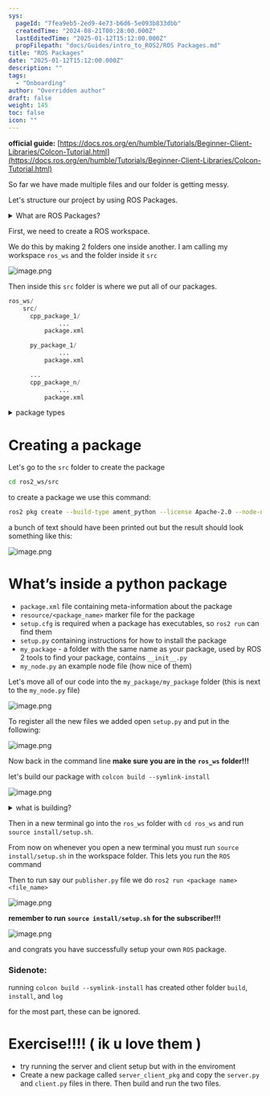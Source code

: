 ```yaml
---
sys:
  pageId: "7fea9eb5-2ed9-4e73-b6d6-5e093b833dbb"
  createdTime: "2024-08-21T00:28:00.000Z"
  lastEditedTime: "2025-01-12T15:12:00.000Z"
  propFilepath: "docs/Guides/intro_to_ROS2/ROS Packages.md"
title: "ROS Packages"
date: "2025-01-12T15:12:00.000Z"
description: ""
tags:
  - "Onboarding"
author: "Overridden author"
draft: false
weight: 145
toc: false
icon: ""
---
```


**official guide:** [https://docs.ros.org/en/humble/Tutorials/Beginner-Client-Libraries/Colcon-Tutorial.html](https://docs.ros.org/en/humble/Tutorials/Beginner-Client-Libraries/Colcon-Tutorial.html)

So far we have made multiple files and our folder is getting messy.

Let's structure our project by using ROS Packages.

<details>

<summary>What are ROS Packages?</summary>

ROS Packages are, as the name implies, packages of code that are highly sharable between ROS developers.

They consist of a folder, `package.xml` file, and source code

```python
      cpp_package_1/
		      ... imagine much code files here ..
          package.xml
```

</details>

First, we need to create a ROS workspace.

We do this by making 2 folders one inside another. I am calling my workspace `ros_ws` and the folder inside it `src`

![image.png](https://prod-files-secure.s3.us-west-2.amazonaws.com/d518164a-d88e-44d1-a4ee-3adb3bd8bce0/70706947-fd18-4537-a67b-e12946812d31/image.png?X-Amz-Algorithm=AWS4-HMAC-SHA256&X-Amz-Content-Sha256=UNSIGNED-PAYLOAD&X-Amz-Credential=ASIAZI2LB466XMVMN2BF%2F20250319%2Fus-west-2%2Fs3%2Faws4_request&X-Amz-Date=20250319T041001Z&X-Amz-Expires=3600&X-Amz-Security-Token=IQoJb3JpZ2luX2VjEBQaCXVzLXdlc3QtMiJHMEUCIQCmhOPaqDbXv0DGueXmAMxqTShvEcICfadKIMIs7n8zdgIgQKwSndHImUz2bMaLY08rYwiRRlVCpNy%2F473c5Q6DaC4q%2FwMIbRAAGgw2Mzc0MjMxODM4MDUiDCP%2BVvUfx3sdAIzlMSrcA%2FNaBG6elT6CnxvKgQCSiZ65ZJSY5JOMeZty%2B1GgXurm%2Bvk8Yhv9ChRZZIz%2BhVeO0MBxExEyxRUzuMOvzHRDzejeMRm4xBs1EZMCQw6XC9AScRgSKjuuCOMwDXqNou137qnLCdOhnfRVeK4P9h%2FTORbNmeB7eB6LOUbihQqMSDZVX8ylEi8kOBg7KvK1X%2BqyNPMuhJmGz1Dhxww6GNM%2F9IXkcPtDDxUGJ8hwQ%2Fc%2FBti2HzPUksu8dP1MaoCdc1KqFGWhJx%2FwAsekxDWgToSBuufxGiwiT45oV5VJWvyBUFM0oDxxJEbdC78LGuzXMi7Uzng8UvcL3Mh7YrUwLXndQVKn4JL3vcrQd2QH1pRXkj1MbWXz7jnfOq9%2FW10%2FCDk95%2F8KOpsWD3JEeOx9jraWvGUACA5xpwGMAv7I%2FHliqcxv9qm%2BRBkAwjN%2F7%2BrHmSTafB%2B4f5vAkmxqYdoAEc7nFESx69LMu1Drn35TPeSYDKECSGIuoyPka6buTPpWtJONzZkgnHaFO3tSiJF1tXa1kg3vByaRJv1RVIYDl%2FB0al2Ix%2FViyADG2mJVZ%2BsXjWjTbSIjblf3WrenZvCb%2FocNEiI%2FlGo%2BCu0s8OPLby2BVeTn5JQjH89rZtF%2FtIwBMNf96L4GOqUBH851SK0fpLBEWR2qpt%2F9fYcUmmMLsmL9%2BWmXDDK2pO2Fwh3OKNyiF178JEDW8GE89fDR%2FJQvH%2BRFSHNM6JNCZfEfLuoXFGOjw7xNI4vU5HvVIOeMRmJ6unu4mrlu2YO%2BPSr4hfm6oVbVl9yPiqv7RBKQtJ1vH9dNOs%2BWtrOhjMTOef1RDYdgl1M%2BeVQFCtWNwm2GPFMIFQQnvfUIIql1goNwUGoK&X-Amz-Signature=936d6d8bf7ba0534d0dd7b41fb2c4dd30674337cda18acb5df461ed17aee97e2&X-Amz-SignedHeaders=host&x-id=GetObject)

Then inside this `src` folder is where we put all of our packages.

```python
ros_ws/
    src/
      cpp_package_1/
		      ...
          package.xml

      py_package_1/
		      ...
          package.xml

      ...
      cpp_package_n/
		      ...
          package.xml

```

<details>

<summary>package types</summary>

packages can be either `C++` or python.

the intern file structure is different for each but for this guide we will stick to creating python packages

</details>

# Creating a package

Let's go to the `src` folder to create the package

```bash
cd ros2_ws/src
```

to create a package we use this command:

```bash
ros2 pkg create --build-type ament_python --license Apache-2.0 --node-name my_node my_package
```

a bunch of text should have been printed out but the result should look something like this:

![image.png](https://prod-files-secure.s3.us-west-2.amazonaws.com/d518164a-d88e-44d1-a4ee-3adb3bd8bce0/e6cf1e3f-8512-4a3e-b131-079f800bf3e8/image.png?X-Amz-Algorithm=AWS4-HMAC-SHA256&X-Amz-Content-Sha256=UNSIGNED-PAYLOAD&X-Amz-Credential=ASIAZI2LB466XMVMN2BF%2F20250319%2Fus-west-2%2Fs3%2Faws4_request&X-Amz-Date=20250319T041001Z&X-Amz-Expires=3600&X-Amz-Security-Token=IQoJb3JpZ2luX2VjEBQaCXVzLXdlc3QtMiJHMEUCIQCmhOPaqDbXv0DGueXmAMxqTShvEcICfadKIMIs7n8zdgIgQKwSndHImUz2bMaLY08rYwiRRlVCpNy%2F473c5Q6DaC4q%2FwMIbRAAGgw2Mzc0MjMxODM4MDUiDCP%2BVvUfx3sdAIzlMSrcA%2FNaBG6elT6CnxvKgQCSiZ65ZJSY5JOMeZty%2B1GgXurm%2Bvk8Yhv9ChRZZIz%2BhVeO0MBxExEyxRUzuMOvzHRDzejeMRm4xBs1EZMCQw6XC9AScRgSKjuuCOMwDXqNou137qnLCdOhnfRVeK4P9h%2FTORbNmeB7eB6LOUbihQqMSDZVX8ylEi8kOBg7KvK1X%2BqyNPMuhJmGz1Dhxww6GNM%2F9IXkcPtDDxUGJ8hwQ%2Fc%2FBti2HzPUksu8dP1MaoCdc1KqFGWhJx%2FwAsekxDWgToSBuufxGiwiT45oV5VJWvyBUFM0oDxxJEbdC78LGuzXMi7Uzng8UvcL3Mh7YrUwLXndQVKn4JL3vcrQd2QH1pRXkj1MbWXz7jnfOq9%2FW10%2FCDk95%2F8KOpsWD3JEeOx9jraWvGUACA5xpwGMAv7I%2FHliqcxv9qm%2BRBkAwjN%2F7%2BrHmSTafB%2B4f5vAkmxqYdoAEc7nFESx69LMu1Drn35TPeSYDKECSGIuoyPka6buTPpWtJONzZkgnHaFO3tSiJF1tXa1kg3vByaRJv1RVIYDl%2FB0al2Ix%2FViyADG2mJVZ%2BsXjWjTbSIjblf3WrenZvCb%2FocNEiI%2FlGo%2BCu0s8OPLby2BVeTn5JQjH89rZtF%2FtIwBMNf96L4GOqUBH851SK0fpLBEWR2qpt%2F9fYcUmmMLsmL9%2BWmXDDK2pO2Fwh3OKNyiF178JEDW8GE89fDR%2FJQvH%2BRFSHNM6JNCZfEfLuoXFGOjw7xNI4vU5HvVIOeMRmJ6unu4mrlu2YO%2BPSr4hfm6oVbVl9yPiqv7RBKQtJ1vH9dNOs%2BWtrOhjMTOef1RDYdgl1M%2BeVQFCtWNwm2GPFMIFQQnvfUIIql1goNwUGoK&X-Amz-Signature=a709e8b8146feb4b3937f887595bfb88cd7ecb5c1e6546c5d11b4cba6a2d1eb4&X-Amz-SignedHeaders=host&x-id=GetObject)

# What’s inside a python package

- `package.xml` file containing meta-information about the package
- `resource/<package_name>` marker file for the package
- `setup.cfg` is required when a package has executables, so `ros2 run` can find them
- `setup.py` containing instructions for how to install the package
- `my_package` - a folder with the same name as your package, used by ROS 2 tools to find your package, contains `__init__.py`
- `my_node.py` an example node file (how nice of them)

Let's move all of our code into the `my_package/my_package` folder (this is next to the `my_node.py` file)

![image.png](https://prod-files-secure.s3.us-west-2.amazonaws.com/d518164a-d88e-44d1-a4ee-3adb3bd8bce0/9ce58f11-0da9-4d3e-b86d-506a9685d378/image.png?X-Amz-Algorithm=AWS4-HMAC-SHA256&X-Amz-Content-Sha256=UNSIGNED-PAYLOAD&X-Amz-Credential=ASIAZI2LB466XMVMN2BF%2F20250319%2Fus-west-2%2Fs3%2Faws4_request&X-Amz-Date=20250319T041001Z&X-Amz-Expires=3600&X-Amz-Security-Token=IQoJb3JpZ2luX2VjEBQaCXVzLXdlc3QtMiJHMEUCIQCmhOPaqDbXv0DGueXmAMxqTShvEcICfadKIMIs7n8zdgIgQKwSndHImUz2bMaLY08rYwiRRlVCpNy%2F473c5Q6DaC4q%2FwMIbRAAGgw2Mzc0MjMxODM4MDUiDCP%2BVvUfx3sdAIzlMSrcA%2FNaBG6elT6CnxvKgQCSiZ65ZJSY5JOMeZty%2B1GgXurm%2Bvk8Yhv9ChRZZIz%2BhVeO0MBxExEyxRUzuMOvzHRDzejeMRm4xBs1EZMCQw6XC9AScRgSKjuuCOMwDXqNou137qnLCdOhnfRVeK4P9h%2FTORbNmeB7eB6LOUbihQqMSDZVX8ylEi8kOBg7KvK1X%2BqyNPMuhJmGz1Dhxww6GNM%2F9IXkcPtDDxUGJ8hwQ%2Fc%2FBti2HzPUksu8dP1MaoCdc1KqFGWhJx%2FwAsekxDWgToSBuufxGiwiT45oV5VJWvyBUFM0oDxxJEbdC78LGuzXMi7Uzng8UvcL3Mh7YrUwLXndQVKn4JL3vcrQd2QH1pRXkj1MbWXz7jnfOq9%2FW10%2FCDk95%2F8KOpsWD3JEeOx9jraWvGUACA5xpwGMAv7I%2FHliqcxv9qm%2BRBkAwjN%2F7%2BrHmSTafB%2B4f5vAkmxqYdoAEc7nFESx69LMu1Drn35TPeSYDKECSGIuoyPka6buTPpWtJONzZkgnHaFO3tSiJF1tXa1kg3vByaRJv1RVIYDl%2FB0al2Ix%2FViyADG2mJVZ%2BsXjWjTbSIjblf3WrenZvCb%2FocNEiI%2FlGo%2BCu0s8OPLby2BVeTn5JQjH89rZtF%2FtIwBMNf96L4GOqUBH851SK0fpLBEWR2qpt%2F9fYcUmmMLsmL9%2BWmXDDK2pO2Fwh3OKNyiF178JEDW8GE89fDR%2FJQvH%2BRFSHNM6JNCZfEfLuoXFGOjw7xNI4vU5HvVIOeMRmJ6unu4mrlu2YO%2BPSr4hfm6oVbVl9yPiqv7RBKQtJ1vH9dNOs%2BWtrOhjMTOef1RDYdgl1M%2BeVQFCtWNwm2GPFMIFQQnvfUIIql1goNwUGoK&X-Amz-Signature=8ac60b1f306518029219f8949431271bc0727403835284cb40992073b0196f98&X-Amz-SignedHeaders=host&x-id=GetObject)

To register all the new files we added open `setup.py` and put in the following:

![image.png](https://prod-files-secure.s3.us-west-2.amazonaws.com/d518164a-d88e-44d1-a4ee-3adb3bd8bce0/1cd7c262-4cae-4496-9d75-c178537d24a2/image.png?X-Amz-Algorithm=AWS4-HMAC-SHA256&X-Amz-Content-Sha256=UNSIGNED-PAYLOAD&X-Amz-Credential=ASIAZI2LB466XMVMN2BF%2F20250319%2Fus-west-2%2Fs3%2Faws4_request&X-Amz-Date=20250319T041001Z&X-Amz-Expires=3600&X-Amz-Security-Token=IQoJb3JpZ2luX2VjEBQaCXVzLXdlc3QtMiJHMEUCIQCmhOPaqDbXv0DGueXmAMxqTShvEcICfadKIMIs7n8zdgIgQKwSndHImUz2bMaLY08rYwiRRlVCpNy%2F473c5Q6DaC4q%2FwMIbRAAGgw2Mzc0MjMxODM4MDUiDCP%2BVvUfx3sdAIzlMSrcA%2FNaBG6elT6CnxvKgQCSiZ65ZJSY5JOMeZty%2B1GgXurm%2Bvk8Yhv9ChRZZIz%2BhVeO0MBxExEyxRUzuMOvzHRDzejeMRm4xBs1EZMCQw6XC9AScRgSKjuuCOMwDXqNou137qnLCdOhnfRVeK4P9h%2FTORbNmeB7eB6LOUbihQqMSDZVX8ylEi8kOBg7KvK1X%2BqyNPMuhJmGz1Dhxww6GNM%2F9IXkcPtDDxUGJ8hwQ%2Fc%2FBti2HzPUksu8dP1MaoCdc1KqFGWhJx%2FwAsekxDWgToSBuufxGiwiT45oV5VJWvyBUFM0oDxxJEbdC78LGuzXMi7Uzng8UvcL3Mh7YrUwLXndQVKn4JL3vcrQd2QH1pRXkj1MbWXz7jnfOq9%2FW10%2FCDk95%2F8KOpsWD3JEeOx9jraWvGUACA5xpwGMAv7I%2FHliqcxv9qm%2BRBkAwjN%2F7%2BrHmSTafB%2B4f5vAkmxqYdoAEc7nFESx69LMu1Drn35TPeSYDKECSGIuoyPka6buTPpWtJONzZkgnHaFO3tSiJF1tXa1kg3vByaRJv1RVIYDl%2FB0al2Ix%2FViyADG2mJVZ%2BsXjWjTbSIjblf3WrenZvCb%2FocNEiI%2FlGo%2BCu0s8OPLby2BVeTn5JQjH89rZtF%2FtIwBMNf96L4GOqUBH851SK0fpLBEWR2qpt%2F9fYcUmmMLsmL9%2BWmXDDK2pO2Fwh3OKNyiF178JEDW8GE89fDR%2FJQvH%2BRFSHNM6JNCZfEfLuoXFGOjw7xNI4vU5HvVIOeMRmJ6unu4mrlu2YO%2BPSr4hfm6oVbVl9yPiqv7RBKQtJ1vH9dNOs%2BWtrOhjMTOef1RDYdgl1M%2BeVQFCtWNwm2GPFMIFQQnvfUIIql1goNwUGoK&X-Amz-Signature=fcdc9e2357a98ad4df7f727329e64e21793adcbd26b200593894346dc5ce1519&X-Amz-SignedHeaders=host&x-id=GetObject)

Now back in the command line **make sure you are in the** **`ros_ws`** **folder!!!**

let's build our package with `colcon build --symlink-install`

![image.png](https://prod-files-secure.s3.us-west-2.amazonaws.com/d518164a-d88e-44d1-a4ee-3adb3bd8bce0/2f2a0d27-b173-48fd-b189-5f5c0ce65619/image.png?X-Amz-Algorithm=AWS4-HMAC-SHA256&X-Amz-Content-Sha256=UNSIGNED-PAYLOAD&X-Amz-Credential=ASIAZI2LB466XMVMN2BF%2F20250319%2Fus-west-2%2Fs3%2Faws4_request&X-Amz-Date=20250319T041001Z&X-Amz-Expires=3600&X-Amz-Security-Token=IQoJb3JpZ2luX2VjEBQaCXVzLXdlc3QtMiJHMEUCIQCmhOPaqDbXv0DGueXmAMxqTShvEcICfadKIMIs7n8zdgIgQKwSndHImUz2bMaLY08rYwiRRlVCpNy%2F473c5Q6DaC4q%2FwMIbRAAGgw2Mzc0MjMxODM4MDUiDCP%2BVvUfx3sdAIzlMSrcA%2FNaBG6elT6CnxvKgQCSiZ65ZJSY5JOMeZty%2B1GgXurm%2Bvk8Yhv9ChRZZIz%2BhVeO0MBxExEyxRUzuMOvzHRDzejeMRm4xBs1EZMCQw6XC9AScRgSKjuuCOMwDXqNou137qnLCdOhnfRVeK4P9h%2FTORbNmeB7eB6LOUbihQqMSDZVX8ylEi8kOBg7KvK1X%2BqyNPMuhJmGz1Dhxww6GNM%2F9IXkcPtDDxUGJ8hwQ%2Fc%2FBti2HzPUksu8dP1MaoCdc1KqFGWhJx%2FwAsekxDWgToSBuufxGiwiT45oV5VJWvyBUFM0oDxxJEbdC78LGuzXMi7Uzng8UvcL3Mh7YrUwLXndQVKn4JL3vcrQd2QH1pRXkj1MbWXz7jnfOq9%2FW10%2FCDk95%2F8KOpsWD3JEeOx9jraWvGUACA5xpwGMAv7I%2FHliqcxv9qm%2BRBkAwjN%2F7%2BrHmSTafB%2B4f5vAkmxqYdoAEc7nFESx69LMu1Drn35TPeSYDKECSGIuoyPka6buTPpWtJONzZkgnHaFO3tSiJF1tXa1kg3vByaRJv1RVIYDl%2FB0al2Ix%2FViyADG2mJVZ%2BsXjWjTbSIjblf3WrenZvCb%2FocNEiI%2FlGo%2BCu0s8OPLby2BVeTn5JQjH89rZtF%2FtIwBMNf96L4GOqUBH851SK0fpLBEWR2qpt%2F9fYcUmmMLsmL9%2BWmXDDK2pO2Fwh3OKNyiF178JEDW8GE89fDR%2FJQvH%2BRFSHNM6JNCZfEfLuoXFGOjw7xNI4vU5HvVIOeMRmJ6unu4mrlu2YO%2BPSr4hfm6oVbVl9yPiqv7RBKQtJ1vH9dNOs%2BWtrOhjMTOef1RDYdgl1M%2BeVQFCtWNwm2GPFMIFQQnvfUIIql1goNwUGoK&X-Amz-Signature=9ba0b331767d385eac4bc5dda010d0da6aa9e0cdf4e256e45585aebc9afa903a&X-Amz-SignedHeaders=host&x-id=GetObject)

<details>

<summary>what is building?</summary>

if you are a CS major at Rose-Hulman you will learn the answer to this in CSSE132

but TLDR; is it combines all the code files into one program that can be run easily 

</details>

Then in a new terminal go into the `ros_ws` folder with `cd ros_ws` and run `source install/setup.sh`. 

From now on whenever you open a new terminal you must run `source install/setup.sh` in the workspace folder. This lets you run the `ROS` command

Then to run say our `publisher.py` file we do `ros2 run <package name> <file_name>`

![image.png](https://prod-files-secure.s3.us-west-2.amazonaws.com/d518164a-d88e-44d1-a4ee-3adb3bd8bce0/4f4b1219-3a44-4632-aa0a-ce3471699f59/image.png?X-Amz-Algorithm=AWS4-HMAC-SHA256&X-Amz-Content-Sha256=UNSIGNED-PAYLOAD&X-Amz-Credential=ASIAZI2LB466XMVMN2BF%2F20250319%2Fus-west-2%2Fs3%2Faws4_request&X-Amz-Date=20250319T041001Z&X-Amz-Expires=3600&X-Amz-Security-Token=IQoJb3JpZ2luX2VjEBQaCXVzLXdlc3QtMiJHMEUCIQCmhOPaqDbXv0DGueXmAMxqTShvEcICfadKIMIs7n8zdgIgQKwSndHImUz2bMaLY08rYwiRRlVCpNy%2F473c5Q6DaC4q%2FwMIbRAAGgw2Mzc0MjMxODM4MDUiDCP%2BVvUfx3sdAIzlMSrcA%2FNaBG6elT6CnxvKgQCSiZ65ZJSY5JOMeZty%2B1GgXurm%2Bvk8Yhv9ChRZZIz%2BhVeO0MBxExEyxRUzuMOvzHRDzejeMRm4xBs1EZMCQw6XC9AScRgSKjuuCOMwDXqNou137qnLCdOhnfRVeK4P9h%2FTORbNmeB7eB6LOUbihQqMSDZVX8ylEi8kOBg7KvK1X%2BqyNPMuhJmGz1Dhxww6GNM%2F9IXkcPtDDxUGJ8hwQ%2Fc%2FBti2HzPUksu8dP1MaoCdc1KqFGWhJx%2FwAsekxDWgToSBuufxGiwiT45oV5VJWvyBUFM0oDxxJEbdC78LGuzXMi7Uzng8UvcL3Mh7YrUwLXndQVKn4JL3vcrQd2QH1pRXkj1MbWXz7jnfOq9%2FW10%2FCDk95%2F8KOpsWD3JEeOx9jraWvGUACA5xpwGMAv7I%2FHliqcxv9qm%2BRBkAwjN%2F7%2BrHmSTafB%2B4f5vAkmxqYdoAEc7nFESx69LMu1Drn35TPeSYDKECSGIuoyPka6buTPpWtJONzZkgnHaFO3tSiJF1tXa1kg3vByaRJv1RVIYDl%2FB0al2Ix%2FViyADG2mJVZ%2BsXjWjTbSIjblf3WrenZvCb%2FocNEiI%2FlGo%2BCu0s8OPLby2BVeTn5JQjH89rZtF%2FtIwBMNf96L4GOqUBH851SK0fpLBEWR2qpt%2F9fYcUmmMLsmL9%2BWmXDDK2pO2Fwh3OKNyiF178JEDW8GE89fDR%2FJQvH%2BRFSHNM6JNCZfEfLuoXFGOjw7xNI4vU5HvVIOeMRmJ6unu4mrlu2YO%2BPSr4hfm6oVbVl9yPiqv7RBKQtJ1vH9dNOs%2BWtrOhjMTOef1RDYdgl1M%2BeVQFCtWNwm2GPFMIFQQnvfUIIql1goNwUGoK&X-Amz-Signature=18eb679604cb4e0a115cbeaa43b0e2071f6b8ba6102bd1a4a1947ca53196ea68&X-Amz-SignedHeaders=host&x-id=GetObject)

**remember to run** **`source install/setup.sh`** **for the subscriber!!!**

![image.png](https://prod-files-secure.s3.us-west-2.amazonaws.com/d518164a-d88e-44d1-a4ee-3adb3bd8bce0/02121119-dad4-49ec-8356-c956108b4243/image.png?X-Amz-Algorithm=AWS4-HMAC-SHA256&X-Amz-Content-Sha256=UNSIGNED-PAYLOAD&X-Amz-Credential=ASIAZI2LB466XMVMN2BF%2F20250319%2Fus-west-2%2Fs3%2Faws4_request&X-Amz-Date=20250319T041001Z&X-Amz-Expires=3600&X-Amz-Security-Token=IQoJb3JpZ2luX2VjEBQaCXVzLXdlc3QtMiJHMEUCIQCmhOPaqDbXv0DGueXmAMxqTShvEcICfadKIMIs7n8zdgIgQKwSndHImUz2bMaLY08rYwiRRlVCpNy%2F473c5Q6DaC4q%2FwMIbRAAGgw2Mzc0MjMxODM4MDUiDCP%2BVvUfx3sdAIzlMSrcA%2FNaBG6elT6CnxvKgQCSiZ65ZJSY5JOMeZty%2B1GgXurm%2Bvk8Yhv9ChRZZIz%2BhVeO0MBxExEyxRUzuMOvzHRDzejeMRm4xBs1EZMCQw6XC9AScRgSKjuuCOMwDXqNou137qnLCdOhnfRVeK4P9h%2FTORbNmeB7eB6LOUbihQqMSDZVX8ylEi8kOBg7KvK1X%2BqyNPMuhJmGz1Dhxww6GNM%2F9IXkcPtDDxUGJ8hwQ%2Fc%2FBti2HzPUksu8dP1MaoCdc1KqFGWhJx%2FwAsekxDWgToSBuufxGiwiT45oV5VJWvyBUFM0oDxxJEbdC78LGuzXMi7Uzng8UvcL3Mh7YrUwLXndQVKn4JL3vcrQd2QH1pRXkj1MbWXz7jnfOq9%2FW10%2FCDk95%2F8KOpsWD3JEeOx9jraWvGUACA5xpwGMAv7I%2FHliqcxv9qm%2BRBkAwjN%2F7%2BrHmSTafB%2B4f5vAkmxqYdoAEc7nFESx69LMu1Drn35TPeSYDKECSGIuoyPka6buTPpWtJONzZkgnHaFO3tSiJF1tXa1kg3vByaRJv1RVIYDl%2FB0al2Ix%2FViyADG2mJVZ%2BsXjWjTbSIjblf3WrenZvCb%2FocNEiI%2FlGo%2BCu0s8OPLby2BVeTn5JQjH89rZtF%2FtIwBMNf96L4GOqUBH851SK0fpLBEWR2qpt%2F9fYcUmmMLsmL9%2BWmXDDK2pO2Fwh3OKNyiF178JEDW8GE89fDR%2FJQvH%2BRFSHNM6JNCZfEfLuoXFGOjw7xNI4vU5HvVIOeMRmJ6unu4mrlu2YO%2BPSr4hfm6oVbVl9yPiqv7RBKQtJ1vH9dNOs%2BWtrOhjMTOef1RDYdgl1M%2BeVQFCtWNwm2GPFMIFQQnvfUIIql1goNwUGoK&X-Amz-Signature=350bd483744e5c06c6882e8f9504e713ccd6e8cce9cf98fd2b96ddc08579f8e3&X-Amz-SignedHeaders=host&x-id=GetObject)

and congrats you have successfully setup your own `ROS` package.

### Sidenote:

running `colcon build --symlink-install` has created other folder `build`, `install`, and `log`

for the most part, these can be ignored.

# Exercise!!!! ( ik u love them )

- try running the server and client setup but with in the enviroment
- Create a new package called `server_client_pkg` and copy the `server.py` and `client.py` files in there. Then build and run the two files.
